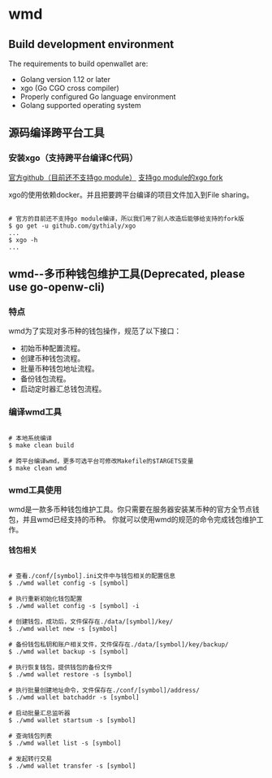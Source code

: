 # wmd

## Build development environment

The requirements to build openwallet are:

- Golang version 1.12 or later
- xgo (Go CGO cross compiler)
- Properly configured Go language environment
- Golang supported operating system

## 源码编译跨平台工具

### 安装xgo（支持跨平台编译C代码）

[官方github（目前还不支持go module）](https://github.com/karalabe/xgo)
[支持go module的xgo fork](https://github.com/gythialy/xgo)

xgo的使用依赖docker。并且把要跨平台编译的项目文件加入到File sharing。

```shell

# 官方的目前还不支持go module编译，所以我们用了别人改造后能够给支持的fork版
$ go get -u github.com/gythialy/xgo
...
$ xgo -h
...

```

## wmd--多币种钱包维护工具(Deprecated, please use go-openw-cli)

### 特点

wmd为了实现对多币种的钱包操作，规范了以下接口：

- 初始币种配置流程。
- 创建币种钱包流程。
- 批量币种钱包地址流程。
- 备份钱包流程。
- 启动定时器汇总钱包流程。

### 编译wmd工具

```shell

# 本地系统编译
$ make clean build

# 跨平台编译wmd，更多可选平台可修改Makefile的$TARGETS变量
$ make clean wmd

```

### wmd工具使用

wmd是一款多币种钱包维护工具。你只需要在服务器安装某币种的官方全节点钱包，并且wmd已经支持的币种。
你就可以使用wmd的规范的命令完成钱包维护工作。

#### 钱包相关

```shell

# 查看./conf/[symbol].ini文件中与钱包相关的配置信息
$ ./wmd wallet config -s [symbol]

# 执行重新初始化钱包配置
$ ./wmd wallet config -s [symbol] -i

# 创建钱包，成功后，文件保存在./data/[symbol]/key/
$ ./wmd wallet new -s [symbol]

# 备份钱包私钥和账户相关文件，文件保存在./data/[symbol]/key/backup/
$ ./wmd wallet backup -s [symbol]

# 执行恢复钱包，提供钱包的备份文件
$ ./wmd wallet restore -s [symbol]

# 执行批量创建地址命令，文件保存在./conf/[symbol]/address/
$ ./wmd wallet batchaddr -s [symbol]

# 启动批量汇总监听器
$ ./wmd wallet startsum -s [symbol]

# 查询钱包列表
$ ./wmd wallet list -s [symbol]

# 发起转行交易
$ ./wmd wallet transfer -s [symbol]

```